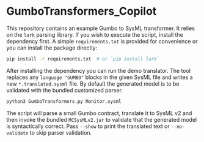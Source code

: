 # GumboTransformers_Copilot

This repository contains an example Gumbo to SysML transformer.  It relies on
the `lark` parsing library.  If you wish to execute the script, install the
dependency first.  A simple `requirements.txt` is provided for convenience or
you can install the package directly:

```bash
pip install -r requirements.txt  # or `pip install lark`
```

After installing the dependency you can run the demo translator.  The tool
replaces any `language "GUMBO"` blocks in the given SysML file and writes a new
`*.translated.sysml` file.  By default the generated model is to be validated with the
bundled customized parser.

```bash
python3 GumboTransformers.py Monitor.sysml
```

The script will parse a small Gumbo contract, translate it to SysML v2 and then
invoke the bundled `MCSysMLv2.jar` to validate that the generated model is
syntactically correct.  Pass `--show` to print the translated text or
`--no-validate` to skip parser validation.
